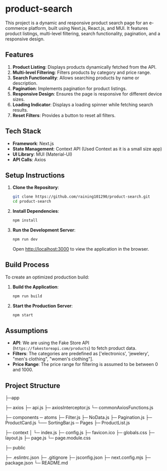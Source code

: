 # product-search

This project is a dynamic and responsive product search page for an e-commerce platform, built using Next.js, React.js, and MUI. It features product listings, multi-level filtering, search functionality, pagination, and a responsive design.

## Features

1. **Product Listing**: Displays products dynamically fetched from the API.
2. **Multi-level Filtering**: Filters products by category and price range.
3. **Search Functionality**: Allows searching products by name or description.
4. **Pagination**: Implements pagination for product listings.
5. **Responsive Design**: Ensures the page is responsive for different device sizes.
6. **Loading Indicator**: Displays a loading spinner while fetching search results.
7. **Reset Filters**: Provides a button to reset all filters.

## Tech Stack

- **Framework**: Next.js
- **State Management**: Context API (Used Context as it is a small size app)
- **UI Library**: MUI (Material-UI)
- **API Calls**: Axios

## Setup Instructions

1. **Clone the Repository**:
    ```sh
    git clone https://github.com/raining101290/product-search.git
    cd product-search
    ```

2. **Install Dependencies**:
    ```sh
    npm install
    ```
3. **Run the Development Server**:
    ```sh
    npm run dev
    ```
   Open [http://localhost:3000](http://localhost:3000) to view the application in the browser.

## Build Process

To create an optimized production build:

1. **Build the Application**:
    ```sh
    npm run build
    ```

2. **Start the Production Server**:
    ```sh
    npm start
    ```

## Assumptions

- **API**: We are using the Fake Store API (`https://fakestoreapi.com/products`) to fetch product data.
- **Filters**: The categories are predefined as ['electronics', 'jewelery', "men's clothing", "women's clothing"].
- **Price Range**: The price range for filtering is assumed to be between 0 and 1000.

## Project Structure

├─app

  ├─ axios
    ├─ api.js
    ├─ axiosInterceptor.js
    └─ commonAxiosFunctions.js

  ├─ components
    ─ atoms
    ├─ Filter.js
    ├─ NoData.js
    ├─ Pagination.js
    ├─ ProductCard.js
    └── SortingBar.js
    ─ Pages
    ├─ ProductList.js
  
  ├─ context
  │   └─ index.js
  ├─ config.js
  ├─ favicon.ico
  ├─ globals.css
  ├─ layout.js
  ├─ page.js
  └─ page.module.css

├─ public

├─ .eslintrc.json
├─ .gitignore
├─ jsconfig.json
├─ next.config.mjs
├─ package.json
└─ README.md
